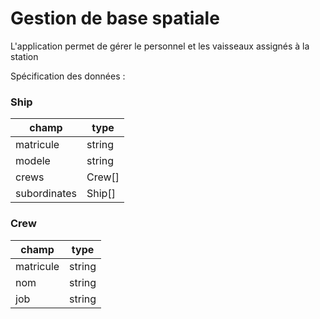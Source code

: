 # Gestion de base spatiale

L'application permet de gérer le personnel et les vaisseaux assignés à la station

Spécification des données :

### Ship


| champ        | type   |
| ------------ | ------ |
| matricule    | string |
| modele       | string |
| crews        | Crew[] |
| subordinates | Ship[] |


### Crew


| champ     | type   |
| --------- | ------ |
| matricule | string |
| nom       | string |
| job       | string |
